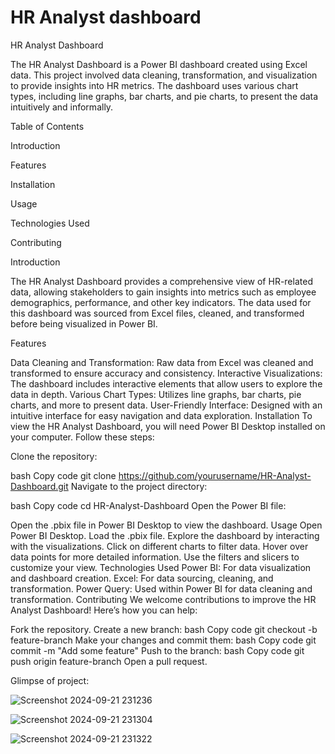 # HR Analyst dashboard
HR Analyst Dashboard

The HR Analyst Dashboard is a Power BI dashboard created using Excel data. This project involved data cleaning, transformation, and visualization to provide insights into HR metrics. The dashboard uses various chart types, including line graphs, bar charts, and pie charts, to present the data intuitively and informally.

Table of Contents


Introduction


Features


Installation


Usage


Technologies Used


Contributing



Introduction


The HR Analyst Dashboard provides a comprehensive view of HR-related data, allowing stakeholders to gain insights into metrics such as employee demographics, performance, and other key indicators. The data used for this dashboard was sourced from Excel files, cleaned, and transformed before being visualized in Power BI.

Features


Data Cleaning and Transformation: Raw data from Excel was cleaned and transformed to ensure accuracy and consistency.
Interactive Visualizations: The dashboard includes interactive elements that allow users to explore the data in depth.
Various Chart Types: Utilizes line graphs, bar charts, pie charts, and more to present data.
User-Friendly Interface: Designed with an intuitive interface for easy navigation and data exploration.
Installation
To view the HR Analyst Dashboard, you will need Power BI Desktop installed on your computer. Follow these steps:

Clone the repository:

bash
Copy code
git clone https://github.com/yourusername/HR-Analyst-Dashboard.git
Navigate to the project directory:

bash
Copy code
cd HR-Analyst-Dashboard
Open the Power BI file:

Open the .pbix file in Power BI Desktop to view the dashboard.
Usage
Open Power BI Desktop.
Load the .pbix file.
Explore the dashboard by interacting with the visualizations.
Click on different charts to filter data.
Hover over data points for more detailed information.
Use the filters and slicers to customize your view.
Technologies Used
Power BI: For data visualization and dashboard creation.
Excel: For data sourcing, cleaning, and transformation.
Power Query: Used within Power BI for data cleaning and transformation.
Contributing
We welcome contributions to improve the HR Analyst Dashboard! Here’s how you can help:

Fork the repository.
Create a new branch:
bash
Copy code
git checkout -b feature-branch
Make your changes and commit them:
bash
Copy code
git commit -m "Add some feature"
Push to the branch:
bash
Copy code
git push origin feature-branch
Open a pull request.


Glimpse of project: 



![Screenshot 2024-09-21 231236](https://github.com/user-attachments/assets/a5348efa-7299-4d5d-b9dd-876c5196409d)


![Screenshot 2024-09-21 231304](https://github.com/user-attachments/assets/1241de79-9431-4cdf-aac4-64ebcb54346d)


![Screenshot 2024-09-21 231322](https://github.com/user-attachments/assets/a9db7cc2-2d43-4e64-912f-4e424edc568e)






